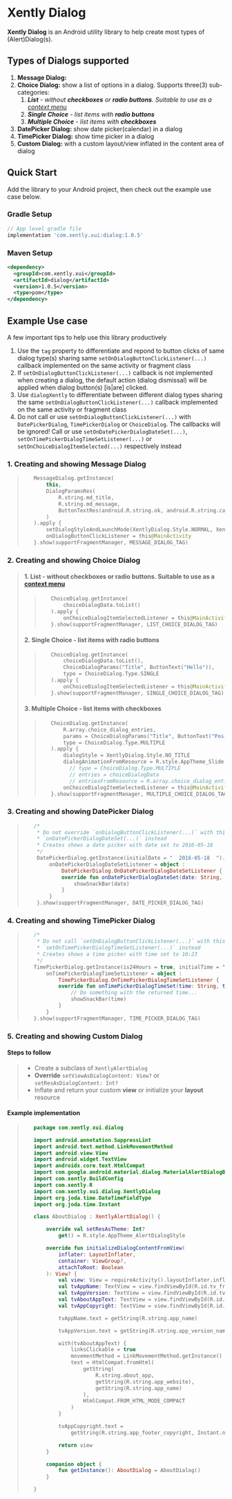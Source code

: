 # Xently Dialog

**Xently Dialog** is an Android utility library to help create most types of (Alert)Dialog(s).

[url-android-context-menu]: https://developer.android.com/guide/topics/ui/menus#context-menu

## Types of Dialogs supported

1. **Message Dialog:**
2. **Choice Dialog:** show a list of options in a dialog. Supports three(3) sub-categories:
   1. _**_List_** - without **checkboxes** or **radio buttons**. Suitable to use as a [context menu][url-android-context-menu]_
   2. _**_Single Choice_** - list items with **radio buttons**_
   3. _**_Multiple Choice_** - list items with **checkboxes**_
3. **DatePicker Dialog:** show date picker(calendar) in a dialog
4. **TimePicker Dialog:** show time picker in a dialog
5. **Custom Dialog:** with a custom layout/view inflated in the content area of dialog

## Quick Start

Add the library to your Android project, then check out the example use case below.

### Gradle Setup

```gradle
// App level gradle file
implementation 'com.xently.xui:dialog:1.0.5'
```

### Maven Setup

```xml
<dependency>
  <groupId>com.xently.xui</groupId>
  <artifactId>dialog</artifactId>
  <version>1.0.5</version>
  <type>pom</type>
</dependency>
```

## Example Use case

A few important tips to help use this library productively

1. Use the `tag` property to differentiate and repond to button clicks of same dialog type(s) sharing same `setOnDialogButtonClickListener(...)` callback implemented on the same activity or fragment class
2. If `setOnDialogButtonClickListener(...)` callback is not implemented when creating a dialog, the default action (dialog dismissal) will be applied when dialog button(s) [is|are] clicked.
3. Use `dialogXently` to differentiate between different dialog types sharing the same `setOnDialogButtonClickListener(...)` callback implemented on the same activity or fragment class
4. Do not call or use `setOnDialogButtonClickListener(...)` with `DatePickerDialog`, `TimePickerDialog` or `ChoiceDialog`. The callbacks will be ignored! Call or use `setOnDatePickerDialogDateSet(...)`, `setOnTimePickerDialogTimeSetListener(...)` or `setOnChoiceDialogItemSelected(...)` respectively instead

### 1. Creating and showing Message Dialog

>```kotlin
>    MessageDialog.getInstance(
>        this,
>        DialogParamsRes(
>            R.string.md_title,
>            R.string.md_message,
>            ButtonTextRes(android.R.string.ok, android.R.string.cancel)
>        )
>    ).apply {
>        setDialogStyleAndLaunchMode(XentlyDialog.Style.NORMAL, XentlyDialog.LaunchMode.NORMAL)
>        onDialogButtonClickListener = this@MainActivity
>    }.show(supportFragmentManager, MESSAGE_DIALOG_TAG)
>```

### 2. Creating and showing Choice Dialog

> #### 1. List - without checkboxes or radio buttons. Suitable to use as a [context menu][url-android-context-menu]
>  
>   >```kotlin
>   >    ChoiceDialog.getInstance(
>   >        choiceDialogData.toList()
>   >    ).apply {
>   >        onChoiceDialogItemSelectedListener = this@MainActivity
>   >    }.show(supportFragmentManager, LIST_CHOICE_DIALOG_TAG)
>   >```
>
> #### 2. Single Choice - list items with radio buttons
>
>   >```kotlin
>   >    ChoiceDialog.getInstance(
>   >        choiceDialogData.toList(),
>   >        ChoiceDialogParams("Title", ButtonText("Hello")),
>   >        type = ChoiceDialog.Type.SINGLE
>   >    ).apply {
>   >        onChoiceDialogItemSelectedListener = this@MainActivity
>   >    }.show(supportFragmentManager, SINGLE_CHOICE_DIALOG_TAG)
>   >```
>
> #### 3. Multiple Choice - list items with checkboxes
>
>   >```kotlin
>   >    ChoiceDialog.getInstance(
>   >        R.array.choice_dialog_entries,
>   >        params = ChoiceDialogParams("Title", ButtonText("Positive111")),
>   >        type = ChoiceDialog.Type.MULTIPLE
>   >    ).apply {
>   >        dialogStyle = XentlyDialog.Style.NO_TITLE
>   >        dialogAnimationFromResource = R.style.AppTheme_Slide
>   >          // type = ChoiceDialog.Type.MULTIPLE
>   >          // entries = choiceDialogData
>   >          // entriesFromResource = R.array.choice_dialog_entries
>   >        onChoiceDialogItemSelectedListener = this@MainActivity
>   >    }.show(supportFragmentManager, MULTIPLE_CHOICE_DIALOG_TAG)
>   >```

### 3. Creating and showing DatePicker Dialog

>```kotlin
>    /*
>     * Do not override `onDialogButtonClickListener(...)` with this type of dialog use
>     * `onDatePickerDialogDateSet(...)` instead
>     * Creates shows a date picker with date set to 2016-05-18
>     */
>     DatePickerDialog.getInstance(initialDate = "  2016-05-18  ").apply {
>         onDatePickerDialogDateSetListener = object :
>             DatePickerDialog.OnDatePickerDialogDateSetListener {
>             override fun onDatePickerDialogDateSet(date: String, tag: String?) {
>                 showSnackBar(date)
>             }
>         }
>     }.show(supportFragmentManager, DATE_PICKER_DIALOG_TAG)
>```

### 4. Creating and showing TimePicker Dialog

>```kotlin
>    /*
>     * Do not call `setOnDialogButtonClickListener(...)` with this type of dialog use
>     * `setOnTimePickerDialogTimeSetListener(...)` instead
>     * Creates shows a time picker with time set to 10:23 
>     */
>    TimePickerDialog.getInstance(is24Hours = true, initialTime = "   10:23 ").apply {
>        onTimePickerDialogTimeSetListener = object :
>            TimePickerDialog.OnTimePickerDialogTimeSetListener {
>            override fun onTimePickerDialogTimeSet(time: String, tag: String?) {
>                // Do something with the returned time...
>                showSnackBar(time)
>            }
>        }
>    }.show(supportFragmentManager, TIME_PICKER_DIALOG_TAG)
>```

### 5. Creating and showing Custom Dialog

#### Steps to follow

> - Create a subclass of `XentlyAlertDialog`
> - **Override** `setViewAsDialogContent: View?` or `setResAsDialogContent: Int?`
> - Inflate and return your custom **view** or initialize your **layout** resource

#### Example implementation

>```kotlin
>    package com.xently.xui.dialog
>
>    import android.annotation.SuppressLint
>    import android.text.method.LinkMovementMethod
>    import android.view.View
>    import android.widget.TextView
>    import androidx.core.text.HtmlCompat
>    import com.google.android.material.dialog.MaterialAlertDialogBuilder
>    import com.xently.BuildConfig
>    import com.xently.R
>    import com.xently.xui.dialog.XentlyDialog
>    import org.joda.time.DateTimeFieldType
>    import org.joda.time.Instant
>
>    class AboutDialog : XentlyAlertDialog() {
>
>        override val setResAsTheme: Int?
>            get() = R.style.AppTheme_AlertDialogStyle
>
>        override fun initializeDialogContentFromView(
>            inflater: LayoutInflater,
>            container: ViewGroup?,
>            attachToRoot: Boolean
>        ): View? {
>            val view: View = requireActivity().layoutInflater.inflate(R.layout.fragment_about, null)
>            val tvAppName: TextView = view.findViewById(R.id.tv_fragment_about_app_name)
>            val tvAppVersion: TextView = view.findViewById(R.id.tv_fragment_about_app_version_name)
>            val tvAboutAppText: TextView = view.findViewById(R.id.tv_fragment_about_text)
>            val tvAppCopyright: TextView = view.findViewById(R.id.tv_fragment_about_copyright)
>
>            tvAppName.text = getString(R.string.app_name)
>
>            tvAppVersion.text = getString(R.string.app_version_name, BuildConfig.VERSION_NAME)
>
>            with(tvAboutAppText) {
>                linksClickable = true
>                movementMethod = LinkMovementMethod.getInstance()
>                text = HtmlCompat.fromHtml(
>                    getString(
>                        R.string.about_app,
>                        getString(R.string.app_website),
>                        getString(R.string.app_name)
>                    ),
>                    HtmlCompat.FROM_HTML_MODE_COMPACT
>                )
>            }
>
>            tvAppCopyright.text =
>                getString(R.string.app_footer_copyright, Instant.now()[DateTimeFieldType.year()])
>
>            return view
>        }
>
>        companion object {
>            fun getInstance(): AboutDialog = AboutDialog()
>        }
>
>    }
>```
